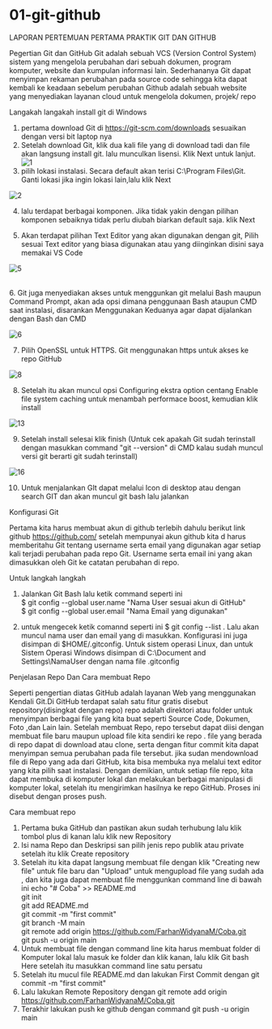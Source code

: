 # 01-git-github
LAPORAN PERTEMUAN PERTAMA
PRAKTIK GIT DAN GITHUB

Pegertian Git dan GitHub 
Git adalah sebuah VCS (Version Control System)  sistem yang mengelola perubahan dari sebuah dokumen, program komputer, website dan kumpulan informasi lain. Sederhananya  Git dapat menyimpan rekaman perubahan pada source code sehingga kita dapat kembali ke keadaan sebelum perubahan
Github adalah sebuah website yang menyediakan layanan cloud untuk mengelola dokumen, projek/ repo 

Langakah langakah install git di Windows
1. pertama download Git di https://git-scm.com/downloads sesuaikan dengan versi bit laptop nya
2. Setelah download Git, klik dua kali file yang di download tadi dan file akan langsung install git. lalu munculkan lisensi. Klik Next untuk lanjut. <br>
![1](https://user-images.githubusercontent.com/91450726/135224602-234f368b-23b4-4ea5-bc48-f89e6395ad02.png)
3. pilih lokasi instalasi. Secara default akan terisi C:\Program Files\Git. Ganti lokasi jika ingin lokasi lain,lalu klik Next <br>

![2](https://user-images.githubusercontent.com/91450726/135228639-4c37b54d-0140-4172-9fa6-ad9b8605d0c8.png)

4. lalu terdapat berbagai komponen. Jika tidak yakin dengan pilihan komponen sebaiknya tidak perlu diubah biarkan default saja. klik Next <br>

5. Akan terdapat pilihan Text Editor yang akan digunakan dengan git, Pilih sesuai Text editor yang biasa digunakan atau yang diinginkan disini saya memakai VS Code <br>

![5](https://user-images.githubusercontent.com/91450726/135225542-36171a49-ed2b-40e3-9207-d5ee8faaadb6.png)

<br>
6. Git juga menyediakan akses untuk menggunkan git melalui Bash maupun Command Prompt, akan ada opsi dimana penggunaan Bash ataupun CMD  saat instalasi, disarankan Menggunakan Keduanya agar dapat dijalankan dengan Bash dan CMD <br>

![6](https://user-images.githubusercontent.com/91450726/135225627-b05c00e9-4d43-4bdd-902d-468b5892b12a.png)<br>

7. Pilih OpenSSL untuk HTTPS. Git menggunakan https untuk akses ke repo GitHub <br>

![8](https://user-images.githubusercontent.com/91450726/135225869-b4a2add3-2f37-4ea4-a656-cbebd67933eb.png)

8. Setelah itu akan muncul opsi Configuring ekstra option centang Enable file system caching untuk menambah performace boost, kemudian klik install<br> 

![13](https://user-images.githubusercontent.com/91450726/135226095-f83e7de6-3ce2-40a7-bd77-ef00613fd20d.png)

9. Setelah install selesai klik finish (Untuk cek apakah Git sudah terinstall dengan masukkan command "git --version" di CMD kalau sudah muncul versi git berarti git sudah terinstall) <br>

![16](https://user-images.githubusercontent.com/91450726/135226774-31b3336a-ce12-451a-9e38-1db2830548c5.png)

10. Untuk menjalankan GIt dapat melalui Icon di desktop atau dengan search GIT dan akan muncul git bash lalu jalankan<br> 

Konfigurasi Git 

Pertama kita harus membuat akun di github terlebih dahulu berikut link github https://github.com/ setelah mempunyai akun github kita d harus memberitahu Git tentang username serta email yang digunakan agar setiap kali terjadi perubahan pada repo Git. Username serta email ini yang akan dimasukkan oleh Git ke catatan perubahan di repo. 

Untuk langkah langkah 
1. Jalankan Git Bash lalu ketik command seperti ini <br>$ git config --global user.name "Nama User sesuai akun di GitHub"<br>
$ git config --global user.email "Nama Email yang digunakan"

2. untuk mengecek ketik comannd seperti ini $ git config --list . Lalu akan muncul nama user dan email yang di masukkan. Konfigurasi ini juga disimpan di $HOME/.gitconfig. Untuk sistem operasi Linux, dan untuk Sistem Operasi Windows disimpan di C:\Document and Settings\NamaUser dengan nama file .gitconfig

Penjelasan Repo Dan Cara membuat Repo

Seperti pengertian diatas GitHub adalah layanan Web yang menggunakan Kendali Git.Di GitHub terdapat salah satu fitur gratis disebut repository(disingkat dengan repo) repo adalah direktori atau folder untuk menyimpan berbagai file yang kita buat seperti Source Code, Dokumen, Foto ,dan Lain lain. Setelah membuat Repo, repo tersebut dapat diisi dengan membuat file baru maupun upload file kita sendiri ke repo . file yang berada di repo dapat di download atau clone, serta dengan fitur commit kita dapat menyimpan semua perubahan pada file tersebut. jika sudan mendownload file di Repo yang ada dari GitHub, kita bisa membuka nya melalui text editor yang kita pilih saat instalasi. Dengan demikian, untuk setiap file repo, kita dapat membuka di komputer lokal dan melakukan berbagai manipulasi di komputer lokal, setelah itu mengirimkan hasilnya ke repo GitHub. Proses ini disebut dengan proses push.     

Cara membuat repo

1. Pertama buka GitHub dan pastikan akun sudah terhubung lalu klik tombol plus di kanan lalu klik new Repository
2. Isi nama Repo dan Deskripsi san pilih jenis repo publik atau private setelah itu klik Create repository
3. Setelah itu kita dapat langsung membuat file dengan klik "Creating new file" untuk file baru dan "Upload" untuk mengupload file yang sudah ada , dan kita juga dapat membuat file menggunkan command line di bawah ini
    echo "# Coba" >> README.md<br>
    git init<br>
    git add README.md<br>
    git commit -m "first commit"<br>
    git branch -M main<br>
    git remote add origin https://github.com/FarhanWidyanaM/Coba.git<br>
    git push -u origin main<br>
4. Untuk membuat file dengan command line kita harus membuat folder di Komputer lokal lalu masuk ke folder dan klik kanan, lalu klik Git bash Here setelah itu masukkan command line satu persatu 
5. Setelah itu mucul file README.md dan lakukan First Commit dengan  git commit -m "first commit"
6. Lalu lakukan Remote Repository dengan  git remote add origin https://github.com/FarhanWidyanaM/Coba.git
7. Terakhir lakukan push ke github dengan command git push -u origin main 

